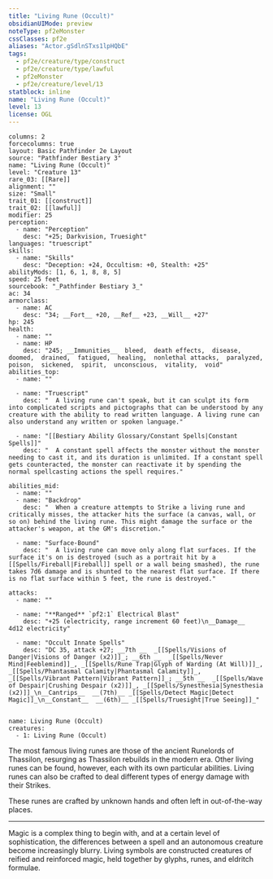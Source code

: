 ```yaml
---
title: "Living Rune (Occult)"
obsidianUIMode: preview
noteType: pf2eMonster
cssClasses: pf2e
aliases: "Actor.gSdlnSTxs1lpHQbE" 
tags:
  - pf2e/creature/type/construct
  - pf2e/creature/type/lawful
  - pf2eMonster
  - pf2e/creature/level/13
statblock: inline
name: "Living Rune (Occult)"
level: 13
license: OGL
---
```


```statblock
columns: 2
forcecolumns: true
layout: Basic Pathfinder 2e Layout
source: "Pathfinder Bestiary 3"
name: "Living Rune (Occult)"
level: "Creature 13"
rare_03: [[Rare]]
alignment: ""
size: "Small"
trait_01: [[construct]]
trait_02: [[lawful]]
modifier: 25
perception:
  - name: "Perception"
    desc: "+25; Darkvision, Truesight"
languages: "truescript"
skills:
  - name: "Skills"
    desc: "Deception: +24, Occultism: +0, Stealth: +25"
abilityMods: [1, 6, 1, 8, 8, 5]
speed: 25 feet
sourcebook: "_Pathfinder Bestiary 3_"
ac: 34
armorclass:
  - name: AC
    desc: "34; __Fort__ +20, __Ref__ +23, __Will__ +27"
hp: 245
health:
  - name: ""
  - name: HP
    desc: "245; __Immunities__  bleed,  death effects,  disease,  doomed,  drained,  fatigued,  healing,  nonlethal attacks,  paralyzed,  poison,  sickened,  spirit,  unconscious,  vitality,  void"
abilities_top:
  - name: ""

  - name: "Truescript"
    desc: "  A living rune can't speak, but it can sculpt its form into complicated scripts and pictographs that can be understood by any creature with the ability to read written language. A living rune can also understand any written or spoken language."

  - name: "[[Bestiary Ability Glossary/Constant Spells|Constant Spells]]"
    desc: "  A constant spell affects the monster without the monster needing to cast it, and its duration is unlimited. If a constant spell gets counteracted, the monster can reactivate it by spending the normal spellcasting actions the spell requires."

abilities_mid:
  - name: ""
  - name: "Backdrop"
    desc: "  When a creature attempts to Strike a living rune and critically misses, the attacker hits the surface (a canvas, wall, or so on) behind the living rune. This might damage the surface or the attacker's weapon, at the GM's discretion."

  - name: "Surface-Bound"
    desc: "  A living rune can move only along flat surfaces. If the surface it's on is destroyed (such as a portrait hit by a [[Spells/Fireball|Fireball]] spell or a wall being smashed), the rune takes 7d6 damage and is shunted to the nearest flat surface. If there is no flat surface within 5 feet, the rune is destroyed."

attacks:
  - name: ""

  - name: "**Ranged** `pf2:1` Electrical Blast"
    desc: "+25 (electricity, range increment 60 feet)\n__Damage__  4d12 electricity"

  - name: "Occult Innate Spells"
    desc: "DC 35, attack +27; __7th __  _[[Spells/Visions of Danger|Visions of Danger (x2)]]_; __6th __  _[[Spells/Never Mind|Feeblemind]]_, _[[Spells/Rune Trap|Glyph of Warding (At Will)]]_, _[[Spells/Phantasmal Calamity|Phantasmal Calamity]]_, _[[Spells/Vibrant Pattern|Vibrant Pattern]]_; __5th __  _[[Spells/Wave of Despair|Crushing Despair (x2)]]_, _[[Spells/Synesthesia|Synesthesia (x2)]]_\n__Cantrips__  __(7th)__ _[[Spells/Detect Magic|Detect Magic]]_\n__Constant__  __(6th)__ _[[Spells/Truesight|True Seeing]]_"
 
```

```encounter-table
name: Living Rune (Occult)
creatures:
  - 1: Living Rune (Occult)
```



The most famous living runes are those of the ancient Runelords of Thassilon, resurging as Thassilon rebuilds in the modern era. Other living runes can be found, however, each with its own particular abilities. Living runes can also be crafted to deal different types of energy damage with their Strikes.

These runes are crafted by unknown hands and often left in out-of-the-way places.

* * *

Magic is a complex thing to begin with, and at a certain level of sophistication, the differences between a spell and an autonomous creature become increasingly blurry. Living symbols are constructed creatures of reified and reinforced magic, held together by glyphs, runes, and eldritch formulae.
